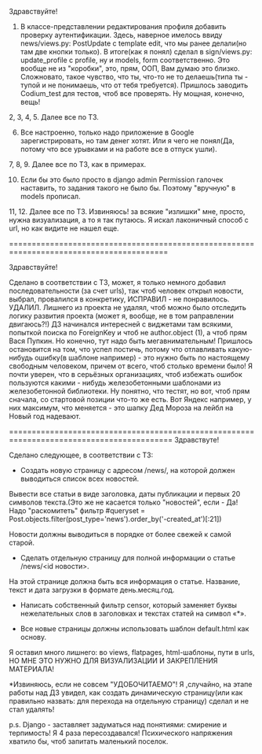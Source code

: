 

Здравствуйте!

1. В классе-представлении редактирования профиля добавить проверку аутентификации. 
Здесь, наверное имелось ввиду news/views.py: PostUpdate c template edit, что мы ранее делали(но там две кнопки только). В итоге(как я понял) сделал в sign/views.py: update_profile с profile, ну и models, form соответственно.
Это вообще не из "коробки", это, прям, ООП, Вам думаю это близко. Сложновато, такое чувство, что ты, что-то не то делаешь(типа ты - тупой и не понимаешь, что от тебя требуется). Пришлось заводить Codium_test для тестов, чтоб все проверять. Ну мощная, конечно, вещь!

2, 3, 4, 5. Далее все по ТЗ.

6. Все настроенно, только надо приложение в Google зарегистрировать, но там денег хотят. Или я чего не понял(Да, потому что все урывками и на работе все в отпуск ушли).

7, 8, 9.  Далее все по ТЗ, как в примерах.

10. Если бы это было просто в django admin Permission галочек наставить, то задания такого не было бы. Поэтому "вручную" в models прописал.

11, 12. Далее все по ТЗ.
Извиняюсь! за всякие "излишки" мне, просто, нужна визуализация, а то я так путаюсь. Я искал лаконичный способ с url, но как видите не нашел еще.

=========================================================================================

Здравствуйте!

Сделано в соответствии с ТЗ, может, я только немного добавил последовательности (за счет urls), так чтоб человек открыл новости, выбрал, провалился в конкретику,
ИСПРАВИЛ - не понравилось. УДАЛИЛ. 
Лишнего из проекта не удалял, чтоб можно было отследить логику развития проекта (может я, вообще, не в том раправлении двигаюсь?!)
ДЗ начинался интересней с виджетами там всякими, попыткой поиска по ForeignKey и чтоб не author.object (1), а чтоб прям Вася Пупкин. Но конечно, тут надо быть мегавнимательным! Пришлось остановится на том, что успел постичь, 
потому что отлавливать какую-нибудь ошибку(в шаблоне например) - это нужно быть по настоящему свободным человеком, причем от всего, чтоб столько времени было!
Я почти уверен, что в серьёзных организациях, чтоб избежать ошибок пользуются какими - нибудь железобетонными шаблонами из железобетонной библиотеки. Ну понятно, что тестят, но вот, чтоб прям сначала, со стартовой позиции что-то же есть.
Вот Яндекс например, у них максимум, что меняется - это шапку Дед Мороза на лейбл на Новый год надевают.

==========================================================================================
Здравствуте!

Сделано следующее, в соответствии с ТЗ:

- Создать новую страницу с адресом /news/, на которой должен выводиться список всех новостей.

Вывести все статьи в виде заголовка, даты публикации и первых 20 символов текста.(Это же не касается только "новостей",
если - Да! Надо "раскомитеть" фильтр #queryset = Post.objects.filter(post_type='news').order_by('-created_at')[:21])

Новости должны выводиться в порядке от более свежей к самой старой.

- Сделать отдельную страницу для полной информации о статье /news/<id новости>.

На этой странице должна быть вся информация о статье. Название, текст и дата загрузки в формате день.месяц.год.

- Написать собственный фильтр censor, который заменяет буквы нежелательных слов в заголовках и текстах статей на символ «*».

- Все новые страницы должны использовать шаблон default.html как основу.

Я оставил много лишнего: во views, flatpages, html-шаблоны, пути в urls, НО МНЕ ЭТО НУЖНО ДЛЯ ВИЗУАЛИЗАЦИИ И ЗАКРЕПЛЕНИЯ МАТЕРИАЛА!

*Извиняюсь, если не совсем "УДОБОЧИТАЕМО"! Я ,случайно, на этапе работы над ДЗ увидел, как создать динамическую страницу(или как правильно назвать: 
для перехода на отдельную страницу)  сделал и не стал удалять!

p.s. Django - заставляет задуматься над понятиями: смирение и терпимость! Я 4 раза пересоздавался! Психического напряжения хватило бы,
чтоб запитать маленький поселок.

